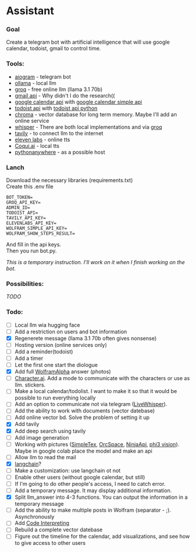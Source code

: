 # Assistant

### Goal
Create a telegram bot with artificial intelligence that will use google calendar, todoist, gmail to control time. 

### Tools:
- [aiogram](https://aiogram.dev/) - telegram bot
- [ollama](https://ollama.com/) - local llm
- [groq](https://console.groq.com/) - free online llm (llama 3.1 70b)
- [gmail api](https://developers.google.com/gmail/api/reference/rest) - Why didn't I do the research((
- [google calendar api](https://developers.google.com/calendar/api/guides/overview) with [google calendar simple api](https://github.com/kuzmoyev/google-calendar-simple-api)
- [todoist api](https://developer.todoist.com/) with [todoist api python](https://github.com/Doist/todoist-api-python)
- [chroma](https://github.com/chroma-core/chroma) - vector database for long term memory. Maybe I'll add an online service
- [whisper](https://github.com/openai/whisper) -  There are both local implementations and via [groq](https://console.groq.com/docs/speech-text)
- [tavily](https://tavily.com/) - to connect llm to the internet
- [eleven labs](https://elevenlabs.io/) - online tts
- [Coqui.ai](https://github.com/coqui-ai/TTS) - local tts
- [pythonanywhere](https://www.pythonanywhere.com/) - as a possible host

### Lanch
Download the necessary libraries (requirements.txt)\
Create this .env file
```
BOT_TOKEN=
GROQ_API_KEY= 
ADMIN_ID=
TODOIST_API=
TAVILY_API_KEY=
ELEVENLABS_API_KEY=
WOLFRAM_SIMPLE_API_KEY=
WOLFRAM_SHOW_STEPS_RESULT=
```
And fill in the api keys.\
Then you run bot.py.

*This is a temporary instruction. I'll work on it when I finish working on the bot.*

### Possibilities:
*TODO*

### Todo:

- [ ] Local llm wia hugging face
- [ ] Add a restriction on users and bot information
- [X] Regenerete message (llama 3.1 70b often gives nonsense)
- [ ] Hosting version (online services only)
- [ ] Add a reminder(todoist)
- [ ] Add a timer
- [ ] Let the first one start the diologue
- [X] Add full [WolframAlpha](https://www.wolframalpha.com/) answer (photos)
- [ ] [Character.ai](https://character.ai/). Add a mode to communicate with the characters or use as llm. stickers.
- [ ] Make a local calendar/todolist. I want to make it so that it would be possible to run everything locally
- [ ] Add an option to communicate not via telegram ([LiveWhisper](https://github.com/Nikorasu/LiveWhisper)).
- [ ] Add the ability to work with documents (vector datebase)
- [ ] Add online vector bd. Solve the problem of setting it up
- [X] Add tavily
- [X] Add deep search using tavily
- [ ] Add image generation
- [ ] Working with pictures ([SimpleTex](https://simpletex.cn/), [OrcSpace](https://ocr.space/ocrapi), [NinjaApi](https://api-ninjas.com/api/imagetotext), [phi3 vision](https://huggingface.co/microsoft/Phi-3-vision-128k-instruct)). Maybe in google colab place the model and make an api
- [ ] Allow llm to read the mail
- [X] [langchain](https://python.langchain.com/v0.2/docs/tutorials/agents/)?
- [ ] Make a customization: use langchain ot not
- [ ] Enable other users (without google calendar, but still)
- [ ] If I'm going to do other people's access, I need to catch error.
- [ ] Add a temporary message. It may display additional information.
- [x] Split llm_answer into 4-3 functions. You can output the information in a temporary message
- [ ] Add the ability to make multiple posts in Wolfram (separator - ;). Asynchronously
- [ ] Add [Code Interpreting](https://e2b.dev/P)
- [ ] Rebuild a complete vector datebase
- [ ] Figure out the timeline for the calendar, add visualizations, and see how to give access to other users
